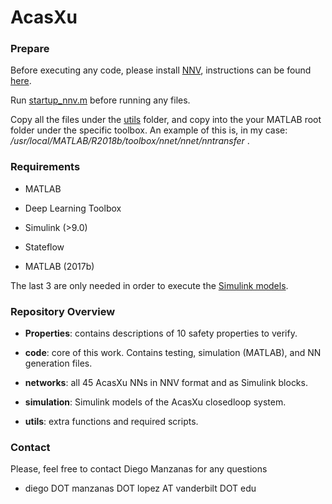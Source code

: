 # AcasXu

### Prepare 

Before executing any code, please install [NNV](https://github.com/verivital/nnv), instructions can be found [here](https://github.com/verivital/nnv/blob/master/README.md). 

Run [startup_nnv.m](https://github.com/verivital/nnv/blob/master/code/nnv/startup_nnv.m) before running any files.

Copy all the files under the [utils](https://github.com/dieman95/AcasXu/tree/master/utils) folder, and copy into the your MATLAB root folder under the specific toolbox. An example of this is, in my case: */usr/local/MATLAB/R2018b/toolbox/nnet/nnet/nntransfer* .

### Requirements

- MATLAB

- Deep Learning Toolbox

- Simulink (>9.0)

- Stateflow

- MATLAB (2017b)

The last 3 are only needed in order to execute the [Simulink models](https://github.com/dieman95/AcasXu/tree/master/simulation). 

### Repository Overview

- **Properties**: contains descriptions of 10 safety properties to verify.

- **code**: core of this work. Contains testing, simulation (MATLAB), and NN generation files.

- **networks**: all 45 AcasXu NNs in NNV format and as Simulink blocks.

- **simulation**: Simulink models of the AcasXu closedloop system.

- **utils**: extra functions and required scripts.

### Contact

Please, feel free to contact Diego Manzanas for any questions

 -  diego DOT manzanas DOT lopez AT vanderbilt DOT edu
